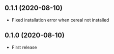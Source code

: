 ## 0.1.1 (2020-08-10)

- Fixed installation error when cereal not installed

## 0.1.0 (2020-08-10)

- First release
